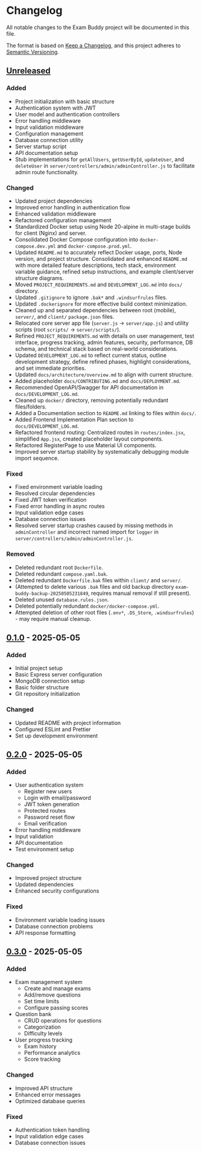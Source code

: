 # Changelog

All notable changes to the Exam Buddy project will be documented in this file.

The format is based on [Keep a Changelog](https://keepachangelog.com/en/1.0.0/),
and this project adheres to [Semantic Versioning](https://semver.org/spec/v2.0.0.html).

## [Unreleased]

### Added
- Project initialization with basic structure
- Authentication system with JWT
- User model and authentication controllers
- Error handling middleware
- Input validation middleware
- Configuration management
- Database connection utility
- Server startup script
- API documentation setup
- Stub implementations for `getAllUsers`, `getUserById`, `updateUser`, and `deleteUser` in `server/controllers/admin/adminController.js` to facilitate admin route functionality.

### Changed
- Updated project dependencies
- Improved error handling in authentication flow
- Enhanced validation middleware
- Refactored configuration management
- Standardized Docker setup using Node 20-alpine in multi-stage builds for client (Nginx) and server.
- Consolidated Docker Compose configuration into `docker-compose.dev.yml` and `docker-compose.prod.yml`.
- Updated `README.md` to accurately reflect Docker usage, ports, Node version, and project structure.
  Consolidated and enhanced `README.md` with more detailed feature descriptions, tech stack, environment variable guidance, refined setup instructions, and example client/server structure diagrams.
- Moved `PROJECT_REQUIREMENTS.md` and `DEVELOPMENT_LOG.md` into `docs/` directory.
- Updated `.gitignore` to ignore `.bak*` and `.windsurfrules` files.
- Updated `.dockerignore` for more effective build context minimization.
- Cleaned up and separated dependencies between root (mobile), `server/`, and `client/` `package.json` files.
- Relocated core server app file (`server.js` -> `server/app.js`) and utility scripts (root `scripts/` -> `server/scripts/`).
- Refined `PROJECT_REQUIREMENTS.md` with details on user management, test interface, progress tracking, admin features, security, performance, DB schema, and technical stack based on real-world considerations.
- Updated `DEVELOPMENT_LOG.md` to reflect current status, outline development strategy, define refined phases, highlight considerations, and set immediate priorities.
- Updated `docs/architecture/overview.md` to align with current structure.
- Added placeholder `docs/CONTRIBUTING.md` and `docs/DEPLOYMENT.md`.
- Recommended OpenAPI/Swagger for API documentation in `docs/DEVELOPMENT_LOG.md`.
- Cleaned up `docker/` directory, removing potentially redundant files/folders.
- Added a Documentation section to `README.md` linking to files within `docs/`.
- Added Frontend Implementation Plan section to `docs/DEVELOPMENT_LOG.md`.
- Refactored frontend routing: Centralized routes in `routes/index.jsx`, simplified `App.jsx`, created placeholder layout components.
- Refactored RegisterPage to use Material UI components.
- Improved server startup stability by systematically debugging module import sequence.

### Fixed
- Fixed environment variable loading
- Resolved circular dependencies
- Fixed JWT token verification
- Fixed error handling in async routes
- Input validation edge cases
- Database connection issues
- Resolved server startup crashes caused by missing methods in `adminController` and incorrect named import for `logger` in `server/controllers/admin/adminController.js`.

### Removed
- Deleted redundant root `Dockerfile`.
- Deleted redundant `compose.yaml.bak`.
- Deleted redundant `Dockerfile.bak` files within `client/` and `server/`.
- (Attempted to delete various `.bak` files and old backup directory `exam-buddy-backup-20250505231849`, requires manual removal if still present).
- Deleted unused `database.rules.json`.
- Deleted potentially redundant `docker/docker-compose.yml`.
- Attempted deletion of other root files (`.env*`, `.DS_Store`, `.windsurfrules`) - may require manual cleanup.

## [0.1.0] - 2025-05-05
### Added
- Initial project setup
- Basic Express server configuration
- MongoDB connection setup
- Basic folder structure
- Git repository initialization

### Changed
- Updated README with project information
- Configured ESLint and Prettier
- Set up development environment

## [0.2.0] - 2025-05-05
### Added
- User authentication system
  - Register new users
  - Login with email/password
  - JWT token generation
  - Protected routes
  - Password reset flow
  - Email verification
- Error handling middleware
- Input validation
- API documentation
- Test environment setup

### Changed
- Improved project structure
- Updated dependencies
- Enhanced security configurations

### Fixed
- Environment variable loading issues
- Database connection problems
- API response formatting

## [0.3.0] - 2025-05-05
### Added
- Exam management system
  - Create and manage exams
  - Add/remove questions
  - Set time limits
  - Configure passing scores
- Question bank
  - CRUD operations for questions
  - Categorization
  - Difficulty levels
- User progress tracking
  - Exam history
  - Performance analytics
  - Score tracking

### Changed
- Improved API structure
- Enhanced error messages
- Optimized database queries

### Fixed
- Authentication token handling
- Input validation edge cases
- Database connection issues

[Unreleased]: https://github.com/yourusername/exam-buddy/compare/v0.3.0...HEAD
[0.3.0]: https://github.com/yourusername/exam-buddy/compare/v0.2.0...v0.3.0
[0.2.0]: https://github.com/yourusername/exam-buddy/compare/v0.1.0...v0.2.0
[0.1.0]: https://github.com/yourusername/exam-buddy/releases/tag/v0.1.0
